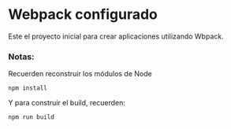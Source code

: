 # Webpack configurado

Este el proyecto inicial para crear aplicaciones utilizando Wbpack.

### Notas:
Recuerden reconstruir los módulos de Node
```
npm install
```
Y para construir el build, recuerden:

```
npm run build
```